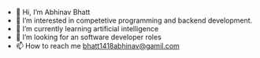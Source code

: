 - 👋 Hi, I’m Abhinav Bhatt
- 👀 I’m interested in competetive programming and backend development.
- 🌱 I’m currently learning artificial intelligence
- 💞️ I’m looking for an software developer roles
- 📫 How to reach me bhatt1418abhinav@gamil.com

<!---
ABHINAV1418/ABHINAV1418 is a ✨ special ✨ repository because its `README.md` (this file) appears on your GitHub profile.
You can click the Preview link to take a look at your changes.
--->
